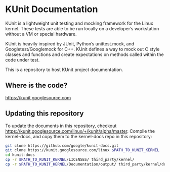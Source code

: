 # KUnit Documentation

KUnit is a lightweight unit testing and mocking framework for the Linux kernel.
These tests are able to be run locally on a developer’s workstation without a VM
or special hardware.

KUnit is heavily inspired by JUnit, Python’s unittest.mock, and
Googletest/Googlemock for C++. KUnit defines a way to mock out C style classes
and functions and create expectations on methods called within the code under
test.

This is a repository to host KUnit project documentation.

## Where is the code?

<https://kunit.googlesource.com>

## Updating this repository

To update the documents in this repository, checkout
<https://kunit.googlesource.com/linux/+/kunit/alpha/master>. Compile the
kernel-docs, and copy them to the kernel-docs repo in this repository:

```bash
git clone https://github.com/google/kunit-docs.git
git clone https://kunit.googlesource.com/linux $PATH_TO_KUNIT_KERNEL
cd kunit-docs
cp -r $PATH_TO_KUNIT_KERNEL/LICENSES/ third_party/kernel/
cp -r $PATH_TO_KUNIT_KERNEL/Documentation/output/ third_party/kernel/docs/
```

